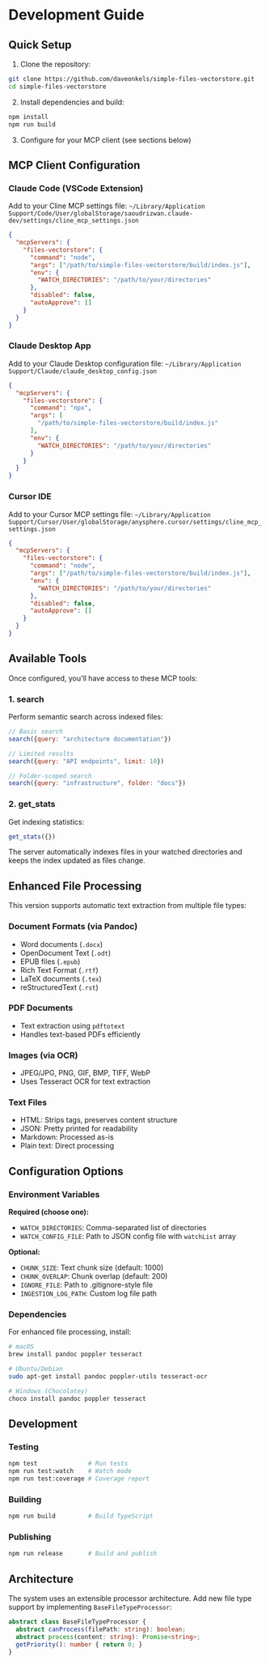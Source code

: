 # Development Guide

## Quick Setup

1. Clone the repository:
```bash
git clone https://github.com/daveonkels/simple-files-vectorstore.git
cd simple-files-vectorstore
```

2. Install dependencies and build:
```bash
npm install
npm run build
```

3. Configure for your MCP client (see sections below)

## MCP Client Configuration

### Claude Code (VSCode Extension)

Add to your Cline MCP settings file:
`~/Library/Application Support/Code/User/globalStorage/saoudrizwan.claude-dev/settings/cline_mcp_settings.json`

```json
{
  "mcpServers": {
    "files-vectorstore": {
      "command": "node",
      "args": ["/path/to/simple-files-vectorstore/build/index.js"],
      "env": {
        "WATCH_DIRECTORIES": "/path/to/your/directories"
      },
      "disabled": false,
      "autoApprove": []
    }
  }
}
```

### Claude Desktop App

Add to your Claude Desktop configuration file:
`~/Library/Application Support/Claude/claude_desktop_config.json`

```json
{
  "mcpServers": {
    "files-vectorstore": {
      "command": "npx",
      "args": [
        "/path/to/simple-files-vectorstore/build/index.js"
      ],
      "env": {
        "WATCH_DIRECTORIES": "/path/to/your/directories"
      }
    }
  }
}
```

### Cursor IDE

Add to your Cursor MCP settings file:
`~/Library/Application Support/Cursor/User/globalStorage/anysphere.cursor/settings/cline_mcp_settings.json`

```json
{
  "mcpServers": {
    "files-vectorstore": {
      "command": "node",
      "args": ["/path/to/simple-files-vectorstore/build/index.js"],
      "env": {
        "WATCH_DIRECTORIES": "/path/to/your/directories"
      },
      "disabled": false,
      "autoApprove": []
    }
  }
}
```

## Available Tools

Once configured, you'll have access to these MCP tools:

### 1. search
Perform semantic search across indexed files:
```javascript
// Basic search
search({query: "architecture documentation"})

// Limited results
search({query: "API endpoints", limit: 10})

// Folder-scoped search
search({query: "infrastructure", folder: "docs"})
```

### 2. get_stats
Get indexing statistics:
```javascript
get_stats({})
```

The server automatically indexes files in your watched directories and keeps the index updated as files change.

## Enhanced File Processing

This version supports automatic text extraction from multiple file types:

### Document Formats (via Pandoc)
- Word documents (`.docx`)
- OpenDocument Text (`.odt`)
- EPUB files (`.epub`)
- Rich Text Format (`.rtf`)
- LaTeX documents (`.tex`)
- reStructuredText (`.rst`)

### PDF Documents
- Text extraction using `pdftotext`
- Handles text-based PDFs efficiently

### Images (via OCR)
- JPEG/JPG, PNG, GIF, BMP, TIFF, WebP
- Uses Tesseract OCR for text extraction

### Text Files
- HTML: Strips tags, preserves content structure
- JSON: Pretty printed for readability
- Markdown: Processed as-is
- Plain text: Direct processing

## Configuration Options

### Environment Variables

**Required (choose one):**
- `WATCH_DIRECTORIES`: Comma-separated list of directories
- `WATCH_CONFIG_FILE`: Path to JSON config file with `watchList` array

**Optional:**
- `CHUNK_SIZE`: Text chunk size (default: 1000)
- `CHUNK_OVERLAP`: Chunk overlap (default: 200)
- `IGNORE_FILE`: Path to .gitignore-style file
- `INGESTION_LOG_PATH`: Custom log file path

### Dependencies

For enhanced file processing, install:

```bash
# macOS
brew install pandoc poppler tesseract

# Ubuntu/Debian
sudo apt-get install pandoc poppler-utils tesseract-ocr

# Windows (Chocolatey)
choco install pandoc poppler tesseract
```

## Development

### Testing
```bash
npm test              # Run tests
npm run test:watch    # Watch mode
npm run test:coverage # Coverage report
```

### Building
```bash
npm run build         # Build TypeScript
```

### Publishing
```bash
npm run release       # Build and publish
```

## Architecture

The system uses an extensible processor architecture. Add new file type support by implementing `BaseFileTypeProcessor`:

```typescript
abstract class BaseFileTypeProcessor {
  abstract canProcess(filePath: string): boolean;
  abstract process(content: string): Promise<string>;
  getPriority(): number { return 0; }
}
```